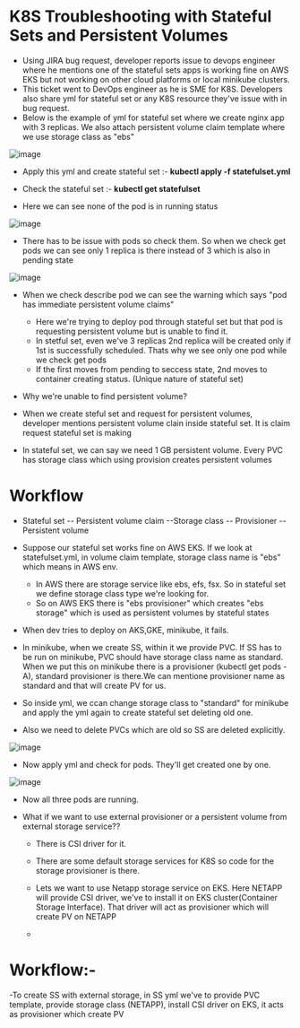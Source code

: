 # K8S Troubleshooting with Stateful Sets and Persistent Volumes

- Using JIRA bug request, developer reports issue to devops engineer where he mentions one of the stateful sets apps is working fine on AWS EKS but not working on other cloud platforms or local minikube clusters.
- This ticket went to DevOps engineer as he is SME for K8S. Developers also share yml for stateful set or any K8S resource they've issue with in bug request.
- Below is the example of yml for stateful set where we create nginx app with 3 replicas. We also attach persistent volume claim template where we use storage class as "ebs"

![image](https://github.com/user-attachments/assets/1829bd3a-76d2-4d07-8181-7707524a445e)

- Apply this yml and create stateful set :- **kubectl apply -f statefulset.yml**

- Check the stateful set :- **kubectl get statefulset**
- Here we can see none of the pod is in running status

![image](https://github.com/user-attachments/assets/7b4ce111-baf2-4166-a4e5-1574aae63133)

- There has to be issue with pods so check them. So when we check get pods we can see only 1 replica is there instead of 3 which is also in pending state

![image](https://github.com/user-attachments/assets/e79f95c7-e0fe-4e01-9ce2-89da3962d7fd)

- When we check describe pod we can see the warning which says "pod has immediate persistent volume claims"
  - Here we're trying to deploy pod through stateful set but that pod is requesting persistent volume but is unable to find it.
  - In stetful set, even we've 3 replicas 2nd replica will be created only if 1st is successfully scheduled. Thats why we see only one pod while we check get pods
  - If the first moves from pending to seccess state, 2nd moves to container creating status. (Unique nature of stateful set)
 
- Why we're unable to find persistent volume?
- When we create steful set and request for persistent volumes, developer mentions persistent volume clain inside stateful set. It is claim request stateful set is making
- In stateful set, we can say we need 1 GB persistent volume. Every PVC has storage class which using provision creates persistent volumes

# Workflow
- Stateful set -- Persistent volume claim --Storage class -- Provisioner -- Persistent volume

- Suppose our stateful set works fine on AWS EKS. If we look at statefulset.yml, in volume claim template, storage class name is "ebs" which means in AWS env.
  - In AWS there are storage service like ebs, efs, fsx. So in stateful set we define storage class type we're looking for.
  - So on AWS EKS there is "ebs provisioner" which creates "ebs storage" which is used as persistent volumes by stateful states
 
- When dev tries to deploy on AKS,GKE, minikube, it fails.
- In minikube, when we create SS, within it we provide PVC. If SS has to be run on minikube, PVC should have storage class name as standard. When we put this on minikube there is a provisioner (kubectl get pods -A), standard provisioner is there.We can mentione provisioner name as standard and that will create PV for us.

- So inside yml, we ccan change storage class to "standard" for minikube and apply the yml again to create stateful set deleting old one.

- Also we need to delete PVCs which are old so SS are deleted explicitly.

![image](https://github.com/user-attachments/assets/f72a3db9-a442-49a4-a51c-b0b182f9f7cc)

- Now apply yml and check for pods. They'll get created one by one.

![image](https://github.com/user-attachments/assets/c16c5484-e001-48a3-a950-b87772b05044)

- Now all three pods are running.

- What if we want to use external provisioner or a persistent volume from external storage service??
  - There is CSI driver for it.
  - There are some default storage services for K8S so code for the storage provisioner is there.
  - Lets we want to use Netapp storage service on EKS. Here NETAPP will provide CSI driver, we've to install it on EKS cluster(Container Storage Interface). That driver will act as provisioner which will create PV on NETAPP
 
  - 
# Workflow:-
-To create SS with external storage, in SS yml we've to provide PVC template, provide storage class (NETAPP), install CSI driver on EKS, it acts as provisioner which create PV

